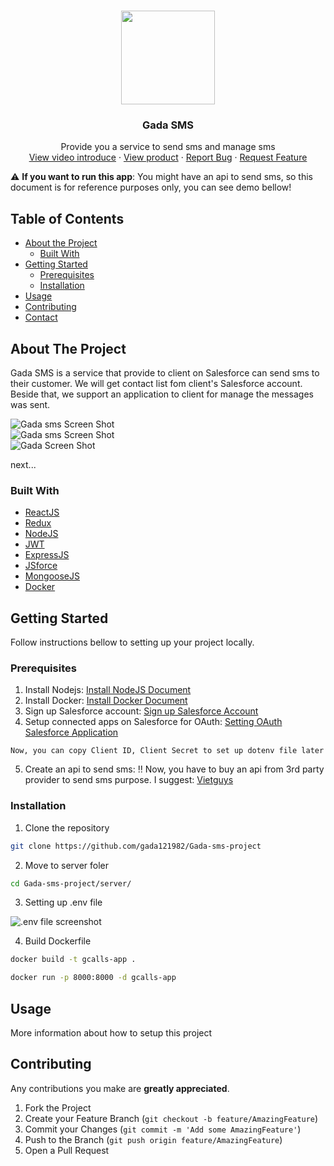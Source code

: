 <!-- PROJECT LOGO -->
<br />
<p align="center">
  <a href="https://github.com/othneildrew/Best-README-Template">
    <img src="https://res.cloudinary.com/vinhhai/image/upload/v1594373035/nvf6jx1coelrjfdwnvoj.png" width="150" height="150">
  </a>
  <h3 align="center">Gada SMS</h3>
  <p align="center">
    Provide you a service to send sms and manage sms
    <br />
    <a href="#">View video introduce</a>
    ·
    <a href="https://smsgcalls.tk/">View product</a>
    ·
    <a href="https://github.com/gada121982/Gada-sms-project/issues">Report Bug</a>
    ·
    <a href="https://github.com/gada121982/Gada-sms-project/issues">Request Feature</a>
  </p>
</p>


:warning: **If you want to run this app**: You might have an api to send sms, so this document is for reference purposes only, you can see demo bellow!

<!-- TABLE OF CONTENTS -->
## Table of Contents

* [About the Project](#about-the-project)
  * [Built With](#built-with)
* [Getting Started](#getting-started)
  * [Prerequisites](#prerequisites)
  * [Installation](#installation)
* [Usage](#usage)
* [Contributing](#contributing)
* [Contact](#contact)

## About The Project

Gada SMS is a service that provide to client on Salesforce can send sms to their customer. We will get contact list fom client's Salesforce account. Beside that, we support an application to client for manage the messages was sent.

![Gada sms Screen Shot](https://res.cloudinary.com/vinhhai/image/upload/v1594391237/pthqzboisozkmwcpchlo.png)
<br />
![Gada sms Screen Shot](https://res.cloudinary.com/vinhhai/image/upload/v1594391576/nxqmr6smjuntkfpawimv.png)
<br />
![Gada  Screen Shot](https://res.cloudinary.com/vinhhai/image/upload/v1594400166/qnmlzzh7lyuyjoptjsxr.png)

next...


### Built With

* [ReactJS](https://reactjs.org/)
* [Redux](https://redux.js.org/)
* [NodeJS](https://nodejs.org/)
* [JWT](https://jwt.io/)
* [ExpressJS](https://expressjs.com/)
* [JSforce](https://jsforce.github.io/)
* [MongooseJS](https://mongoosejs.com/)
* [Docker](https://www.docker.com/)



<!-- GETTING STARTED -->
## Getting Started

Follow instructions bellow to setting up your project locally.

### Prerequisites

1. Install Nodejs: [Install NodeJS Document](https://nodejs.org/en/download/)
2. Install Docker: [Install Docker Document](https://nodejs.org/en/download/)
3. Sign up Salesforce account: [Sign up Salesforce Account](https://www.salesforce.com/form/signup/freetrial-elf-v2)
4. Setup connected apps on Salesforce for OAuth: [Setting OAuth Salesforce Application](https://help.salesforce.com/articleView?id=connected_app_create_api_integration.htm&type=5)
```
Now, you can copy Client ID, Client Secret to set up dotenv file later
```
5. Create an api to send sms: :bangbang: Now, you have to buy an api from 3rd party provider to send sms purpose. I suggest: [Vietguys](https://www.vietguys.biz/)

### Installation
1. Clone the repository
```sh
git clone https://github.com/gada121982/Gada-sms-project
```
2. Move to server foler
```sh
cd Gada-sms-project/server/
```
3. Setting up .env file

![.env file screenshot](https://res.cloudinary.com/vinhhai/image/upload/v1594399110/vodlfmjd9olliah7emqy.png)


4. Build Dockerfile
```sh
docker build -t gcalls-app .
```
```sh
docker run -p 8000:8000 -d gcalls-app
```

<!-- USAGE EXAMPLES -->
## Usage
More information about how to setup this project

<!-- CONTRIBUTING -->
## Contributing
Any contributions you make are **greatly appreciated**.
1. Fork the Project
2. Create your Feature Branch (`git checkout -b feature/AmazingFeature`)
3. Commit your Changes (`git commit -m 'Add some AmazingFeature'`)
4. Push to the Branch (`git push origin feature/AmazingFeature`)
5. Open a Pull Request





